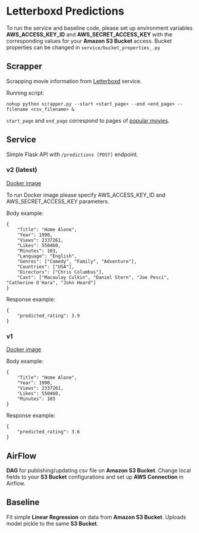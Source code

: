 # Letterboxd Predictions

To run the service and baseline code, please set up environment variables __AWS_ACCESS_KEY_ID__ and __AWS_SECRET_ACCESS_KEY__  with the corresponding values for your __Amazon S3 Bucket__ access.
Bucket properties can be changed in `service/bucket_properties_.py`


## Scrapper

Scrapping movie information from [Letterboxd](https://letterboxd.com/) service.

Running script:

```
nohup python scrapper.py --start <start_page> --end <end_page> --filename <csv_filename> &
```

`start_page` and `end_page` correspond to pages of [popular movies](https://letterboxd.com/films/popular/).


## Service

Simple Flask API with `/predictions [POST]` endpoint.


### __v2__ (latest)
[Docker image](https://hub.docker.com/layers/andriankrav/letterboxd-predictions/2/images/sha256-94c991119ab4c205140c381b55f7fa64de9097764fac2ee4041cda5c323c9750?context=repo)

To run Docker image please specify AWS_ACCESS_KEY_ID and AWS_SECRET_ACCESS_KEY parameters.

Body example:
```
{
    "Title": "Home Alone",
    "Year": 1990,
    "Views": 2337261,
    "Likes": 550460,
    "Minutes": 103,
    "Language": "English",
    "Genres": ["Comedy", "Family", "Adventure"],
    "Countries": ["USA"],
    "Directors": ["Chris Columbus"],
    "Cast": ["Macaulay Culkin", "Daniel Stern", "Joe Pesci", "Catherine O'Hara", "John Heard"]
}
```

Response example:
```
{
    "predicted_rating": 3.9
}
```

### __v1__
[Docker image](https://hub.docker.com/layers/andriankrav/letterboxd-predictions/2/images/sha256-94c991119ab4c205140c381b55f7fa64de9097764fac2ee4041cda5c323c9750?context=repo)

Body example:
```
{
    "Title": "Home Alone",
    "Year": 1990,
    "Views": 2337261,
    "Likes": 550460,
    "Minutes": 103
}
```

Response example:
```
{
    "predicted_rating": 3.6
}
```

## AirFlow


__DAG__ for publishing/updating csv file on __Amazon S3 Bucket__.
Change local fields to your __S3 Bucket__ configurations and set up __AWS Connection__ in Airflow.

## Baseline


Fit simple __Linear Regression__ on data from __Amazon S3 Bucket__. Uploads model pickle to the same __S3 Bucket__.




